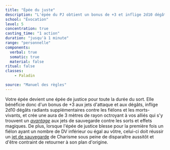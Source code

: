 ```yaml
---
title: "Épée du juste"
description: "L'épée du PJ obtient un bonus de +3 et inflige 2d10 dégâts supplémentaires."
school: "Évocation"
level: 5
concentration: true
casting_time: "1 action"
duration: "jusqu'à 1 minute"
range: "personnelle"
components:
  verbal: true
  somatic: true
  material: false
ritual: false
classes:
    - Paladin

source: "Manuel des règles"
---
```

Votre épée devient une épée de justice pour toute la durée du sort. Elle bénéficie donc d'un bonus de +3 aux jets d'attaque et aux dégâts, inflige 2d10 dégâts radiants supplémentaires contre les fiélons et les morts-vivants, et crée une aura de 3 mètres de rayon octroyant à vos alliés qui s'y trouvent un [_avantage_](/utiliser-les-caracteristiques#avantage-et-désavantage) aux jets de sauvegarde contre les sorts et effets magiques. De plus, lorsque l'épée de justice blesse pour la première fois un fiélon ayant un nombre de DV inférieur ou égal au vôtre, celui-ci doit réussir un [jet de sauvegarde](/utiliser-les-caracteristiques#jets-de-sauvegarde) de Charisme sous peine de disparaître aussitôt et d'être contraint de retourner à son plan d'origine.
